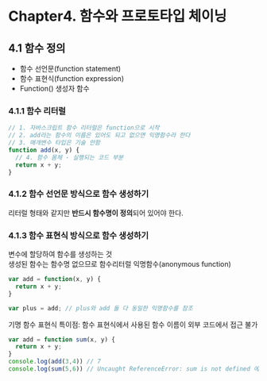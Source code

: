 # Chapter4. 함수와 프로토타입 체이닝

## 4.1 함수 정의
- 함수 선언문(function statement)
- 함수 표현식(function expression)
- Function() 생성자 함수

### 4.1.1 함수 리터럴
```javascript
// 1. 자바스크립트 함수 리터럴은 function으로 시작
// 2. add라는 함수의 이름은 있어도 되고 없으면 익명함수라 한다
// 3. 매개변수 타입은 기술 안함
function add(x, y) {
  // 4. 함수 몸체 - 실행되는 코드 부분
  return x + y;
}
```

### 4.1.2 함수 선언문 방식으로 함수 생성하기
리터럴 형태와 같지만 **반드시 함수명이 정의**되어 있어야 한다.

### 4.1.3 함수 표현식 방식으로 함수 생성하기
변수에 할당하여 함수를 생성하는 것   
생성된 함수는 함수명 없으므로 함수리터럴 익명함수(anonymous function)
```javascript
var add = function(x, y) {
  return x + y;
}

var plus = add; // plus와 add 둘 다 동일한 익명함수를 참조
```
기명 함수 표현식 특이점: 함수 표현식에서 사용된 함수 이름이 외부 코드에서 접근 불가
```javascript
var add = function sum(x, y) {
  return x + y;
}
console.log(add(3,4)) // 7
console.log(sum(5,6)) // Uncaught ReferenceError: sum is not defined 에러 발생
```